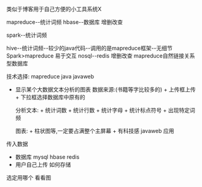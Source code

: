 类似于博客用于自己方便的小工具系统X


mapreduce--统计词频 
hbase--数据库 增删改查

spark--统计词频

hive--统计词频--较少的java代码--调用的是mapreduce框架--无细节
Spark>mapreduce 易于交互
nosql--redis 增删改查
mapreduce自然链接关系型数据库


技术选择:
mapreduce
java
javaweb

+ 显示某个大数据文本分析的图表
    数据来源:(书籍等字比较多的)
        + 上传框上传
        + 下拉框选择数据库中原有的

    分析文本: 
        + 统计词数
        + 统计行数
        + 统计字母
        + 统计标点符号
        + 出现特定词频

    图表:
        + 柱状图等,一定要占满整个主屏幕
        + 有科技感
    javaweb 应用


传入数据
+ 数据库
    mysql
    hbase
    redis
+ 用户自己上传
    如何存储

        
选定用哪个
看看图
